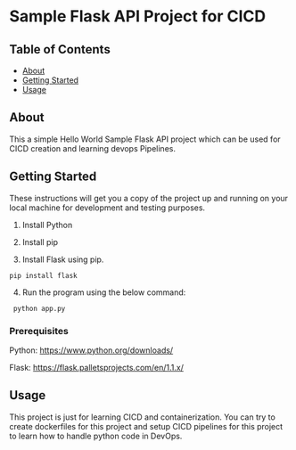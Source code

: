 # Sample Flask API Project for CICD

## Table of Contents

- [About](#about)
- [Getting Started](#getting_started)
- [Usage](#usage)

## About <a name = "about"></a>

This a simple Hello World Sample Flask API project which can be used for CICD creation and learning devops Pipelines.

## Getting Started <a name = "getting_started"></a>

These instructions will get you a copy of the project up and running on your local machine for development and testing purposes.

1. Install Python

2. Install pip

3. Install Flask using pip.

```
pip install flask
```

4. Run the program using the below command:

```
 python app.py
```

### Prerequisites

Python: https://www.python.org/downloads/

Flask: https://flask.palletsprojects.com/en/1.1.x/

## Usage <a name = "usage"></a>

This project is just for learning CICD and containerization. You can try to create dockerfiles for this project and setup CICD pipelines for this project to learn how to handle python code in DevOps.
